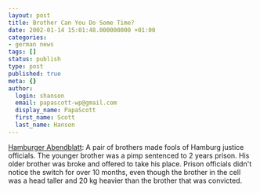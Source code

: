 ```yaml
---
layout: post
title: Brother Can You Do Some Time?
date: 2002-01-14 15:01:48.000000000 +01:00
categories:
- german news
tags: []
status: publish
type: post
published: true
meta: {}
author:
  login: shanson
  email: papascott-wp@gmail.com
  display_name: PapaScott
  first_name: Scott
  last_name: Hanson
---
```

<p><a href="http://www.abendblatt.de/contents/ha/news/lokales/html/140102/1214BENA0.HTM">Hamburger Abendblatt</a>: A pair of brothers made fools of Hamburg justice officials. The younger brother was a pimp sentenced to 2 years prison. His older brother was broke and offered to take his place. Prison officials didn't notice the switch for over 10 months, even though the brother in the cell was a head taller and 20 kg heavier than the brother that was convicted.</p>
